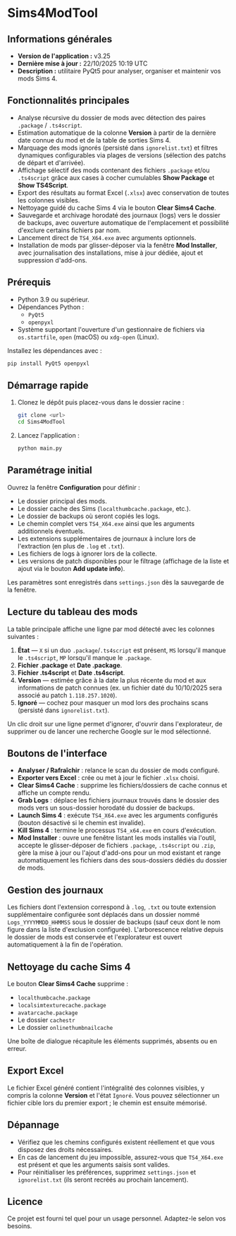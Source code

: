 # Sims4ModTool

## Informations générales
- **Version de l'application :** v3.25
- **Dernière mise à jour :** 22/10/2025 10:19 UTC
- **Description :** utilitaire PyQt5 pour analyser, organiser et maintenir vos mods Sims 4.

## Fonctionnalités principales
- Analyse récursive du dossier de mods avec détection des paires `.package` / `.ts4script`.
- Estimation automatique de la colonne **Version** à partir de la dernière date connue du mod et de la table de sorties Sims 4.
- Marquage des mods ignorés (persisté dans `ignorelist.txt`) et filtres dynamiques configurables via plages de versions (sélection des patchs de départ et d'arrivée).
- Affichage sélectif des mods contenant des fichiers `.package` et/ou `.ts4script` grâce aux cases à cocher cumulables **Show Package** et **Show TS4Script**.
- Export des résultats au format Excel (`.xlsx`) avec conservation de toutes les colonnes visibles.
- Nettoyage guidé du cache Sims 4 via le bouton **Clear Sims4 Cache**.
- Sauvegarde et archivage horodaté des journaux (logs) vers le dossier de backups, avec ouverture automatique de l'emplacement et possibilité d'exclure certains fichiers par nom.
- Lancement direct de `TS4_X64.exe` avec arguments optionnels.
- Installation de mods par glisser-déposer via la fenêtre **Mod Installer**, avec journalisation des installations, mise à jour dédiée, ajout et suppression d'add-ons.

## Prérequis
- Python 3.9 ou supérieur.
- Dépendances Python :
  - `PyQt5`
  - `openpyxl`
- Système supportant l'ouverture d'un gestionnaire de fichiers via `os.startfile`, `open` (macOS) ou `xdg-open` (Linux).

Installez les dépendances avec :
```bash
pip install PyQt5 openpyxl
```

## Démarrage rapide
1. Clonez le dépôt puis placez-vous dans le dossier racine :
   ```bash
   git clone <url>
   cd Sims4ModTool
   ```
2. Lancez l'application :
   ```bash
   python main.py
   ```

## Paramétrage initial
Ouvrez la fenêtre **Configuration** pour définir :
- Le dossier principal des mods.
- Le dossier cache des Sims (`localthumbcache.package`, etc.).
- Le dossier de backups où seront copiés les logs.
- Le chemin complet vers `TS4_X64.exe` ainsi que les arguments additionnels éventuels.
- Les extensions supplémentaires de journaux à inclure lors de l'extraction (en plus de `.log` et `.txt`).
- Les fichiers de logs à ignorer lors de la collecte.
- Les versions de patch disponibles pour le filtrage (affichage de la liste et ajout via le bouton **Add update info**).

Les paramètres sont enregistrés dans `settings.json` dès la sauvegarde de la fenêtre.

## Lecture du tableau des mods
La table principale affiche une ligne par mod détecté avec les colonnes suivantes :
1. **État** — `X` si un duo `.package`/`.ts4script` est présent, `MS` lorsqu'il manque le `.ts4script`, `MP` lorsqu'il manque le `.package`.
2. **Fichier .package** et **Date .package**.
3. **Fichier .ts4script** et **Date .ts4script**.
4. **Version** — estimée grâce à la date la plus récente du mod et aux informations de patch connues (ex. un fichier daté du 10/10/2025 sera associé au patch `1.118.257.1020`).
5. **Ignoré** — cochez pour masquer un mod lors des prochains scans (persisté dans `ignorelist.txt`).

Un clic droit sur une ligne permet d'ignorer, d'ouvrir dans l'explorateur, de supprimer ou de lancer une recherche Google sur le mod sélectionné.

## Boutons de l'interface
- **Analyser / Rafraîchir** : relance le scan du dossier de mods configuré.
- **Exporter vers Excel** : crée ou met à jour le fichier `.xlsx` choisi.
- **Clear Sims4 Cache** : supprime les fichiers/dossiers de cache connus et affiche un compte rendu.
- **Grab Logs** : déplace les fichiers journaux trouvés dans le dossier des mods vers un sous-dossier horodaté du dossier de backups.
- **Launch Sims 4** : exécute `TS4_X64.exe` avec les arguments configurés (bouton désactivé si le chemin est invalide).
- **Kill Sims 4** : termine le processus `TS4_x64.exe` en cours d'exécution.
- **Mod Installer** : ouvre une fenêtre listant les mods installés via l'outil, accepte le glisser-déposer de fichiers `.package`, `.ts4script` ou `.zip`, gère la mise à jour ou l'ajout d'add-ons pour un mod existant et range automatiquement les fichiers dans des sous-dossiers dédiés du dossier de mods.

## Gestion des journaux
Les fichiers dont l'extension correspond à `.log`, `.txt` ou toute extension supplémentaire configurée sont déplacés dans un dossier nommé `Logs_YYYYMMDD_HHMMSS` sous le dossier de backups (sauf ceux dont le nom figure dans la liste d'exclusion configurée). L'arborescence relative depuis le dossier de mods est conservée et l'explorateur est ouvert automatiquement à la fin de l'opération.

## Nettoyage du cache Sims 4
Le bouton **Clear Sims4 Cache** supprime :
- `localthumbcache.package`
- `localsimtexturecache.package`
- `avatarcache.package`
- Le dossier `cachestr`
- Le dossier `onlinethumbnailcache`

Une boîte de dialogue récapitule les éléments supprimés, absents ou en erreur.

## Export Excel
Le fichier Excel généré contient l'intégralité des colonnes visibles, y compris la colonne **Version** et l'état `Ignoré`. Vous pouvez sélectionner un fichier cible lors du premier export ; le chemin est ensuite mémorisé.

## Dépannage
- Vérifiez que les chemins configurés existent réellement et que vous disposez des droits nécessaires.
- En cas de lancement du jeu impossible, assurez-vous que `TS4_X64.exe` est présent et que les arguments saisis sont valides.
- Pour réinitialiser les préférences, supprimez `settings.json` et `ignorelist.txt` (ils seront recréés au prochain lancement).

## Licence
Ce projet est fourni tel quel pour un usage personnel. Adaptez-le selon vos besoins.
